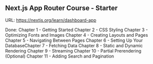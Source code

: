 ## Next.js App Router Course - Starter
URL: https://nextjs.org/learn/dashboard-app

Done:
Chapter 1 - Getting Started
Chapter 2 - CSS Styling
Chapter 3 - Optimizing Fonts and Images
Chapter 4 - Creating Layouts and Pages
Chapter 5 - Navigating Between Pages
Chapter 6 - Setting Up Your DatabaseChapter 7 - Fetching Data
Chapter 8 - Static and Dynamic Rendering
Chapter 9 - Streaming
Chapter 10 - Partial Prerendering (Optional)
Chapter 11 - Adding Search and Pagination